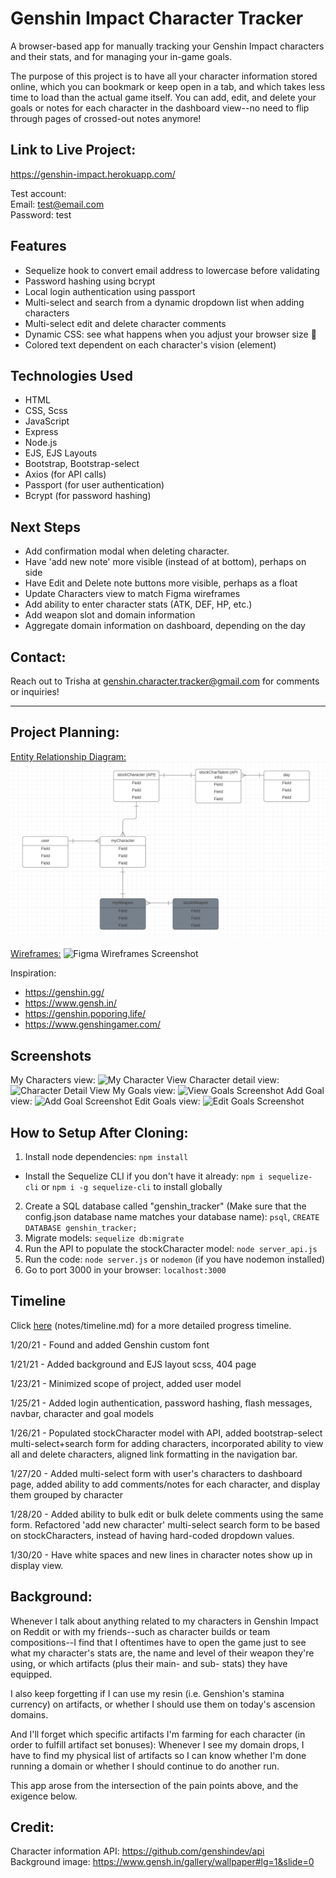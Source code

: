 # Genshin Impact Character Tracker
A browser-based app for manually tracking your Genshin Impact characters and their stats, and for managing your in-game goals.

The purpose of this project is to have all your character information stored online, which you can bookmark or keep open in a tab, and which takes less time to load than the actual game itself. You can add, edit, and delete your goals or notes for each character in the dashboard view--no need to flip through pages of crossed-out notes anymore!

## Link to Live Project:
https://genshin-impact.herokuapp.com/

Test account:  
Email: test@email.com  
Password: test

## Features
- Sequelize hook to convert email address to lowercase before validating 
- Password hashing using bcrypt
- Local login authentication using passport
- Multi-select and search from a dynamic dropdown list when adding characters
- Multi-select edit and delete character comments
- Dynamic CSS: see what happens when you adjust your browser size 👀
- Colored text dependent on each character's vision (element)

## Technologies Used
- HTML
- CSS, Scss
- JavaScript
- Express
- Node.js
- EJS, EJS Layouts 
- Bootstrap, Bootstrap-select
- Axios (for API calls)
- Passport (for user authentication)
- Bcrypt (for password hashing)

## Next Steps
- Add confirmation modal when deleting character.
- Have 'add new note' more visible (instead of at bottom), perhaps on side
- Have Edit and Delete note buttons more visible, perhaps as a float
- Update Characters view  to match Figma wireframes
- Add ability to enter character stats (ATK, DEF, HP, etc.)  
- Add weapon slot and domain information 
- Aggregate domain information on dashboard, depending on the day 

## Contact: 
Reach out to Trisha at genshin.character.tracker@gmail.com for comments or inquiries!

--- 

## Project Planning:
[Entity Relationship Diagram:](https://lucid.app/lucidchart/invitations/accept/18a984d6-26ce-4ce0-a51e-ee6e22bc8714)
![Lucidchart ERD Screenshot](public/img/screenshots/ERD.png)

[Wireframes:](https://www.figma.com/file/YYpdBfzQkJaAiz9c5pFhUF/Genshin-Character-Tracker-Wireframes?node-id=0%3A1)
![Figma Wireframes Screenshot](public/img/screenshots/Wirefames.png)

Inspiration: 
- https://genshin.gg/
- https://www.gensh.in/
- https://genshin.poporing.life/
- https://www.genshingamer.com/

## Screenshots
My Characters view:
![My Character View](public/img/screenshots/My_Characters_2021-01-29.png)
Character detail view:
![Character Detail View](public/img/screenshots/Character_View_2021-01-29.png)
My Goals view:
![View Goals Screenshot](public/img/screenshots/My_Goals_2021-01-29.png)
Add Goal view:
![Add Goal Screenshot](public/img/screenshots/Add_Goal_2021-01-29.png)
Edit Goals view:
![Edit Goals Screenshot](public/img/screenshots/Edit_Goals_2021-01-29.png) 


## How to Setup After Cloning:
1. Install node dependencies: 
```npm install```
- Install the Sequelize CLI if you don't have it already: `npm i sequelize-cli` or `npm i -g sequelize-cli` to install globally

2. Create a SQL database called "genshin_tracker" (Make sure that the config.json database name matches your database name): `psql`, `CREATE DATABASE genshin_tracker;`
3. Migrate models: `sequelize db:migrate`
4. Run the API to populate the stockCharacter model: `node server_api.js`
5. Run the code: `node server.js` or `nodemon` (if you have nodemon installed)
6. Go to port 3000 in your browser: `localhost:3000`


## Timeline
Click [here](notes/timeline.md) (notes/timeline.md) for a more detailed progress timeline. 

1/20/21 - Found and added Genshin custom font

1/21/21 - Added background and EJS layout scss, 404 page  

1/23/21 - Minimized scope of project, added user model  

1/25/21 - Added login authentication, password hashing, flash messages, navbar, character and goal models    

1/26/21 - Populated stockCharacter model with API, added bootstrap-select multi-select+search form for adding characters, incorporated ability to view all and delete characters, aligned link formatting in the navigation bar. 

1/27/20 - Added multi-select form with user's characters to dashboard page, added ability to add comments/notes for each character, and display them grouped by character

1/28/20 - Added ability to bulk edit or bulk delete comments using the same form. Refactored 'add new character' multi-select search form to be based on stockCharacters, instead of having hard-coded dropdown values.  

1/30/20 - Have white spaces and  new lines in character notes show up in display view.



## Background:
Whenever I talk about anything related to my characters in Genshin Impact on Reddit or with my friends--such as character builds or team compositions--I find that I oftentimes have to open the game just to see what my character's stats are, the name and level of their weapon they're using, or which artifacts (plus their main- and sub- stats) they have equipped. 

I also keep forgetting if I can use my resin (i.e. Genshion's stamina currency) on artifacts, or whether I should use them on today's ascension domains. 

And I'll forget which specific artifacts I'm farming for each character (in order to fulfill artifact set bonuses): Whenever I see my domain drops, I have to find my physical list of artifacts so I can know whether I'm done running a domain or whether I should continue to do another run.

This app arose from the intersection of the pain points above, and the exigence below. 

## Credit:
Character information API: https://github.com/genshindev/api  
Background image: https://www.gensh.in/gallery/wallpaper#lg=1&slide=0 


<!-- 3/8/21 Feedback from Dave:
x Remove mention of bcrypt on homepage.
- Add 'stroke' for geo text, since hard to read.
x Have images open in new tab.
- Confirm password when signing up.
- Add profile page (instead of 404 not found).
- Have Delete button display a 'Confirm Delete' and 'Cancel' button show up. 
- Issue when adding all characters at once: font color doesn't show up, everything is white.
 -->
